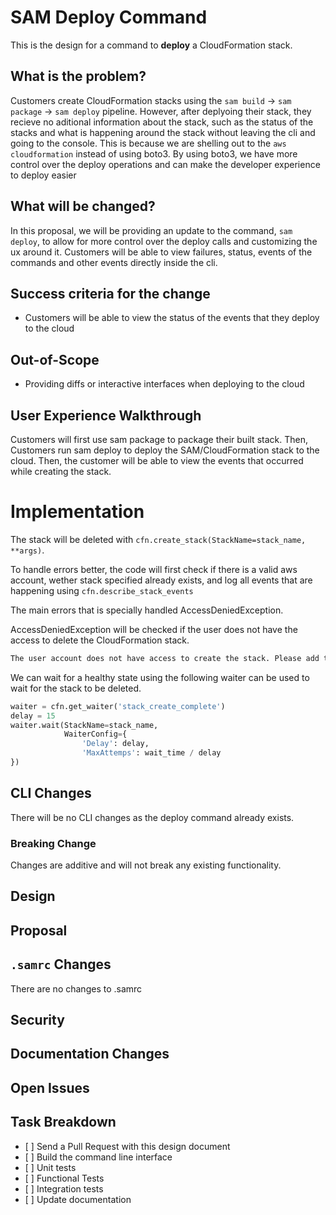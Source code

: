 SAM Deploy Command
====================

This is the design for a command to **deploy** a CloudFormation stack.

What is the problem?
--------------------

Customers create CloudFormation stacks using the `sam build` -> `sam package` -> `sam deploy` pipeline. However, after
deplyoing their stack, they recieve no aditional information about the stack, such as the status of the stacks and what is
happening around the stack without leaving the cli and going to the console.
This is because we are shelling out to the `aws cloudformation` instead of using boto3.
By using boto3, we have more control over the deploy operations and can make the developer experience to deploy easier


What will be changed?
---------------------

In this proposal, we will be providing an update to the command, `sam deploy`, to
allow for more control over the deploy calls and customizing the ux around it.
Customers will be able to view failures, status, events of the commands and other events directly inside the cli.


Success criteria for the change
-------------------------------
- Customers will be able to view the status of the events that they deploy to the cloud

Out-of-Scope
------------
- Providing diffs or interactive interfaces when deploying to the cloud

User Experience Walkthrough
---------------------------
Customers will first use sam package to package their built stack.
Then, Customers run sam deploy to deploy the SAM/CloudFormation stack to the cloud.
Then, the customer will be able to view the events that occurred while creating the stack.

Implementation
==============
The stack will be deleted with `cfn.create_stack(StackName=stack_name, **args)`.

To handle errors better, the code will first check if there is a valid aws account, wether stack specified already exists, and
log all events that are happening using `cfn.describe_stack_events`

The main errors that is specially handled AccessDeniedException.

AccessDeniedException will be checked if the user does not have the access to delete the CloudFormation stack.
```sh
The user account does not have access to create the stack. Please add the relevant permissions to create a stack.
```

We can wait for a healthy state using the following waiter
can be used to wait for the stack to be deleted.
```python
waiter = cfn.get_waiter('stack_create_complete')
delay = 15
waiter.wait(StackName=stack_name,
            WaiterConfig={
                'Delay': delay,
                'MaxAttemps': wait_time / delay
})

```

CLI Changes
-----------
There will be no CLI changes as the deploy command already exists.

### Breaking Change

Changes are additive and will not break any existing functionality.

Design
------

Proposal
--------

`.samrc` Changes
----------------
There are no changes to .samrc

Security
--------

Documentation Changes
---------------------
Open Issues
-----------

Task Breakdown
--------------

-   \[ \] Send a Pull Request with this design document
-   \[ \] Build the command line interface
-   \[ \] Unit tests
-   \[ \] Functional Tests
-   \[ \] Integration tests
-   \[ \] Update documentation
